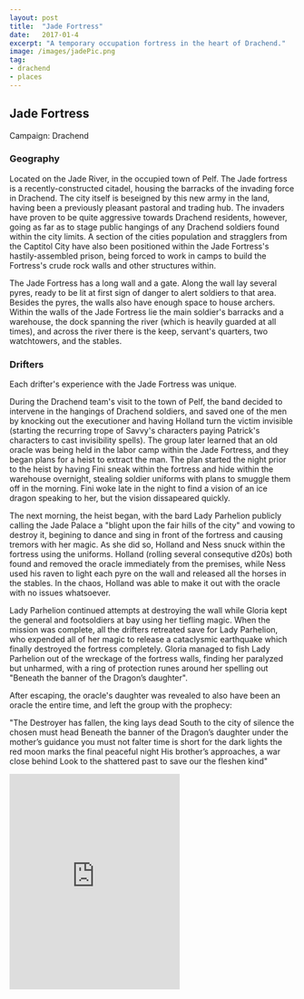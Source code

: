 ```yaml
---
layout: post
title:  "Jade Fortress"
date:   2017-01-4
excerpt: "A temporary occupation fortress in the heart of Drachend."
image: /images/jadePic.png
tag:
- drachend
- places 
---
```


## Jade Fortress
Campaign: Drachend

### Geography
Located on the Jade River, in the occupied town of Pelf. The Jade fortress is a recently-constructed citadel, housing the barracks of the invading force in Drachend. The city itself is beseigned by this new army in the land, having been a previously pleasant pastoral and trading hub. The invaders have proven to be quite aggressive towards Drachend residents, however, going as far as to stage public hangings of any Drachend soldiers found within the city limits. A section of the cities population and stragglers from the Captitol City have also been positioned within the Jade Fortress's hastily-assembled prison, being forced to work in camps to build the Fortress's crude rock walls and other structures within. 

The Jade Fortress has a long wall and a gate. Along the wall lay several pyres, ready to be lit at first sign of danger to alert soldiers to that area. Besides the pyres, the walls also have enough space to house archers. Within the walls of the Jade Fortress lie the main soldier's barracks and a warehouse, the dock spanning the river (which is heavily guarded at all times), and across the river there is the keep, servant's quarters, two watchtowers, and the stables.

### Drifters
Each drifter's experience with the Jade Fortress was unique.

During the Drachend team's visit to the town of Pelf, the band decided to intervene in the hangings of Drachend soldiers, and saved one of the men by knocking out the executioner and having Holland turn the victim invisible (starting the recurring trope of Savvy's characters paying Patrick's characters to cast invisibility spells). The group later learned that an old oracle was being held in the labor camp within the Jade Fortress, and they began plans for a heist to extract the man. The plan started the night prior to the heist by having Fini sneak within the fortress and hide within the warehouse overnight, stealing soldier uniforms with plans to smuggle them off in the morning. Fini woke late in the night to find a vision of an ice dragon speaking to her, but the vision dissapeared quickly. 

The next morning, the heist began, with the bard Lady Parhelion publicly calling the Jade Palace a "blight upon the fair hills of the city" and vowing to destroy it, begining to dance and sing in front of the fortress and causing tremors with her magic. As she did so, Holland and Ness snuck within the fortress using the uniforms. Holland (rolling several consequtive d20s) both found and removed the oracle immediately from the premises, while Ness used his raven to light each pyre on the wall and released all the horses in the stables. In the chaos, Holland was able to make it out with the oracle with no issues whatsoever.

Lady Parhelion continued attempts at destroying the wall while Gloria kept the general and footsoldiers at bay using her tiefling magic. When the mission was complete, all the drifters retreated save for Lady Parhelion, who expended all of her magic to release a cataclysmic earthquake which finally destroyed the fortress completely. Gloria managed to fish Lady Parhelion out of the wreckage of the fortress walls, finding her paralyzed but unharmed, with a ring of protection runes around her spelling out "Beneath the banner of the Dragon’s daughter".

After escaping, the oracle's daughter was revealed to also have been an oracle the entire time, and left the group with the prophecy:

"The Destroyer has fallen, the king lays dead
South to the city of silence the chosen must head
Beneath the banner of the Dragon’s daughter
under the mother’s guidance you must not falter 
time is short for the dark lights 
the red moon marks the final peaceful night
His brother’s approaches, a war close behind
Look to the shattered past to save our the fleshen kind"

<iframe src="https://open.spotify.com/embed/user/isittooshortornotavailable/playlist/0bAQvSfhwEECccEfChrFhW" width="300" height="380" frameborder="0" allowtransparency="true" allow="encrypted-media"></iframe>
